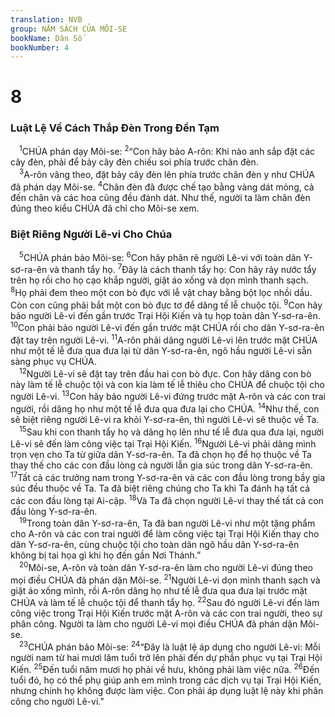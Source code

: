 ```yaml
---
translation: NVB
group: NĂM SÁCH CỦA MÔI-SE
bookName: Dân Số 
bookNumber: 4
---
```


<div class="title"><h1>8</h1><h3>Luật Lệ Về Cách Thắp Đèn Trong Đền Tạm </h3></div>
<span class="verse dan_8_1"> <sup>1</sup>CHÚA phán dạy Môi-se: </span>
<span class="verse dan_8_2"><sup>2</sup>“Con hãy bảo A-rôn: Khi nào anh sắp đặt các cây đèn, phải để bảy cây đèn chiếu soi phía trước chân đèn. <br/></span>
<span class="verse dan_8_3"> <sup>3</sup>A-rôn vâng theo, đặt bảy cây đèn lên phía trước chân đèn y như CHÚA đã phán dạy Môi-se. </span>
<span class="verse dan_8_4"><sup>4</sup>Chân đèn đã được chế tạo bằng vàng dát mỏng, cả đến chân và các hoa cũng đều đánh dát. Như thế, người ta làm chân đèn đúng theo kiểu CHÚA đã chỉ cho Môi-se xem. <br/></span>
<div class="title"><h3>Biệt Riêng Người Lê-vi Cho Chúa </h3></div>
<span class="verse dan_8_5"> <sup>5</sup>CHÚA phán bảo Môi-se: </span>
<span class="verse dan_8_6"><sup>6</sup>Con hãy phân rẽ người Lê-vi với toàn dân Y-sơ-ra-ên và thanh tẩy họ. </span>
<span class="verse dan_8_7"><sup>7</sup>Đây là cách thanh tẩy họ: Con hãy rảy nước tẩy trên họ rồi cho họ cạo khắp người, giặt áo xống và dọn mình thanh sạch. </span>
<span class="verse dan_8_8"><sup>8</sup>Họ phải đem theo một con bò đực với lễ vật chay bằng bột lọc nhồi dầu. Còn con cũng phải bắt một con bò đực tơ để dâng tế lễ chuộc tội. </span>
<span class="verse dan_8_9"><sup>9</sup>Con hãy bảo người Lê-vi đến gần trước Trại Hội Kiến và tụ họp toàn dân Y-sơ-ra-ên. </span>
<span class="verse dan_8_10"><sup>10</sup>Con phải bảo người Lê-vi đến gần trước mặt CHÚA rồi cho dân Y-sơ-ra-ên đặt tay trên người Lê-vi. </span>
<span class="verse dan_8_11"><sup>11</sup>A-rôn phải dâng người Lê-vi lên trước mặt CHÚA như một tế lễ đưa qua đưa lại từ dân Y-sơ-ra-ên, ngõ hầu người Lê-vi sẵn sàng phục vụ CHÚA. <br/></span>
<span class="verse dan_8_12"> <sup>12</sup>Người Lê-vi sẽ đặt tay trên đầu hai con bò đực. Con hãy dâng con bò này làm tế lễ chuộc tội và con kia làm tế lễ thiêu cho CHÚA để chuộc tội cho người Lê-vi. </span>
<span class="verse dan_8_13"><sup>13</sup>Con hãy bảo người Lê-vi đứng trước mặt A-rôn và các con trai người, rồi dâng họ như một tế lễ đưa qua đưa lại cho CHÚA. </span>
<span class="verse dan_8_14"><sup>14</sup>Như thế, con sẽ biệt riêng người Lê-vi ra khỏi Y-sơ-ra-ên, thì người Lê-vi sẽ thuộc về Ta. <br/></span>
<span class="verse dan_8_15"> <sup>15</sup>Sau khi con thanh tẩy họ và dâng họ lên như tế lễ đưa qua đưa lại, người Lê-vi sẽ đến làm công việc tại Trại Hội Kiến. </span>
<span class="verse dan_8_16"><sup>16</sup>Người Lê-vi phải dâng mình trọn vẹn cho Ta từ giữa dân Y-sơ-ra-ên. Ta đã chọn họ để họ thuộc về Ta thay thế cho các con đầu lòng cả người lẫn gia súc trong dân Y-sơ-ra-ên. </span>
<span class="verse dan_8_17"><sup>17</sup>Tất cả các trưởng nam trong Y-sơ-ra-ên và các con đầu lòng trong bầy gia súc đều thuộc về Ta. Ta đã biệt riêng chúng cho Ta khi Ta đánh hạ tất cả các con đầu lòng tại Ai-cập. </span>
<span class="verse dan_8_18"><sup>18</sup>Và Ta đã chọn người Lê-vi thay thế tất cả con đầu lòng Y-sơ-ra-ên. <br/></span>
<span class="verse dan_8_19"> <sup>19</sup>Trong toàn dân Y-sơ-ra-ên, Ta đã ban người Lê-vi như một tặng phẩm cho A-rôn và các con trai người để làm công việc tại Trại Hội Kiến thay cho dân Y-sơ-ra-ên, cùng chuộc tội cho toàn dân ngõ hầu dân Y-sơ-ra-ên không bị tai họa gì khi họ đến gần Nơi Thánh.” <br/></span>
<span class="verse dan_8_20"> <sup>20</sup>Môi-se, A-rôn và toàn dân Y-sơ-ra-ên làm cho người Lê-vi đúng theo mọi điều CHÚA đã phán dặn Môi-se. </span>
<span class="verse dan_8_21"><sup>21</sup>Người Lê-vi dọn mình thanh sạch và giặt áo xống mình, rồi A-rôn dâng họ như tế lễ đưa qua đưa lại trước mặt CHÚA và làm tế lễ chuộc tội để thanh tẩy họ. </span>
<span class="verse dan_8_22"><sup>22</sup>Sau đó người Lê-vi đến làm công việc trong Trại Hội Kiến trước mặt A-rôn và các con trai người, theo sự phân công. Người ta làm cho người Lê-vi mọi điều CHÚA đã phán dặn Môi-se. <br/></span>
<span class="verse dan_8_23"> <sup>23</sup>CHÚA phán bảo Môi-se: </span>
<span class="verse dan_8_24"><sup>24</sup>“Đây là luật lệ áp dụng cho người Lê-vi: Mỗi người nam từ hai mươi lăm tuổi trở lên phải đến dự phần phục vụ tại Trại Hội Kiến. </span>
<span class="verse dan_8_25"><sup>25</sup>Đến tuổi năm mươi họ phải về hưu, không phải làm việc nữa. </span>
<span class="verse dan_8_26"><sup>26</sup>Đến tuổi đó, họ có thể phụ giúp anh em mình trong các dịch vụ tại Trại Hội Kiến, nhưng chính họ không được làm việc. Con phải áp dụng luật lệ này khi phân công cho người Lê-vi.” <br/></span>
